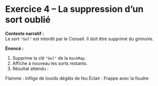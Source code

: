 # Exercice 4 – La suppression d’un sort oublié

**Contexte narratif :**  
Le sort `"Gel"` est interdit par le Conseil. Il doit être supprimé du grimoire.

**Énoncé :**  
1. Supprime la clé `"Gel"` de la `HashMap`.  
2. Affiche à nouveau les sorts restants.  
3. Résultat attendu :

Flamme : Inflige de lourds dégâts de feu
Éclair : Frappe avec la foudre
